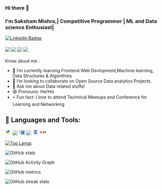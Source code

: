 ### Hi there 👋

### I'm Saksham Mishra,| Competitive Programmer | ML and Data science Enthusiast| 

[![Linkedin Badge](https://img.shields.io/badge/-sakshammishra-blue?style=flat-square&logo=Linkedin&logoColor=white&link=https://www.linkedin.com/in/saksham-mishra//)](https://www.linkedin.com/in/saksham-mishra/) 

 #### ![](https://img.shields.io/badge/SQL-%3C%2F%3E-blueviolet) ![](https://img.shields.io/badge/Python-%3C%2F%3E-yellow) ![](https://img.shields.io/badge/R-%7C-0%2C%2022%2C%20100) ![](https://img.shields.io/badge/Tableau-%7C-yellowgreen) 
 
 <!-- ![](https://img.shields.io/badge/Azure-%7C-blue)  -->

Know about me :

- 🌱 I’m currently learning Frontend Web Devlopment,Machine learning, Data Structures & Algorithms
- 👯 I’m looking to collaborate on Open Source Data analytics Projects.
- 💬 Ask me about Data related stuffs!
- 😄 Pronouns: He/His
- ⚡ Fun fact: I love to attend Technical Meetups and Conference for Learning and Networking

## 🚀 Languages and Tools:

<code><img height="20" src="https://raw.githubusercontent.com/github/explore/80688e429a7d4ef2fca1e82350fe8e3517d3494d/topics/python/python.png"></code>
<code><img height="20" src="https://upload.wikimedia.org/wikipedia/commons/thumb/1/10/CSS3_and_HTML5_logos_and_wordmarks.svg/791px-CSS3_and_HTML5_logos_and_wordmarks.svg.png"></code>
<code><img height="20" src="https://raw.githubusercontent.com/github/explore/80688e429a7d4ef2fca1e82350fe8e3517d3494d/topics/R/R.png"></code>
<code><img height="20" src="https://raw.githubusercontent.com/github/explore/80688e429a7d4ef2fca1e82350fe8e3517d3494d/topics/Tableau/Tableau.png"></code>
<code><img height="20" src="https://raw.githubusercontent.com/github/explore/80688e429a7d4ef2fca1e82350fe8e3517d3494d/topics/sql/sql.png"></code>
<code><img height="20" src="https://raw.githubusercontent.com/github/explore/80688e429a7d4ef2fca1e82350fe8e3517d3494d/topics/git/git.png"></code>

[![Top Langs](https://github-readme-stats.vercel.app/api/top-langs/?username=Saksham050720)](https://github.com/Saksham050720/github-readme-stats)

![GitHub stats](https://github-readme-stats.vercel.app/api?username=Saksham050720&show_icons=true&count_private=true)  

![GitHub Activity Graph](https://activity-graph.herokuapp.com/graph?username=Saksham050720)  

![GitHub metrics](https://metrics.lecoq.io/Saksham050720)  

![GitHub streak stats](https://github-readme-streak-stats.herokuapp.com/?user=Saksham050720)  
